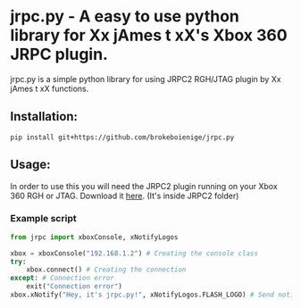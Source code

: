 # jrpc.py - A easy to use python library for Xx jAmes t xX's Xbox 360 JRPC plugin.
jrpc.py is a simple python library for using JRPC2 RGH/JTAG plugin by Xx jAmes t xX functions.

## Installation:
```
pip install git+https://github.com/brokeboienige/jrpc.py
```

## Usage:
In order to use this you will need the JRPC2 plugin running on your Xbox 360 RGH or JTAG. Download it [here](https://mega.nz/file/dMAS0bzT#7_BgBVURaD3PsAoX1brNHzfvScajJO5RN7rNz82rRE4). (It's inside JRPC2 folder)

### Example script
```py
from jrpc import xboxConsole, xNotifyLogos

xbox = xboxConsole("192.168.1.2") # Creating the console class
try:
    xbox.connect() # Creating the connection
except: # Connection error
    exit("Connection error")
xbox.xNotify("Hey, it's jrpc.py!", xNotifyLogos.FLASH_LOGO) # Send notify
```
